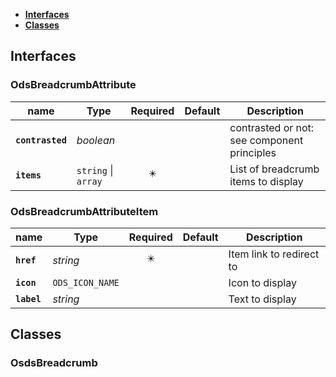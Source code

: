 * [**Interfaces**](#interfaces)
* [**Classes**](#classes)

## Interfaces

### OdsBreadcrumbAttribute
|name | Type | Required | Default | Description|
|---|---|:---:|---|---|
|**`contrasted`** | _boolean_ |  |  | contrasted or not: see component principles|
|**`items`** | `string` \| `array` | ✴️ |  | List of breadcrumb items to display|

### OdsBreadcrumbAttributeItem
|name | Type | Required | Default | Description|
|---|---|:---:|---|---|
|**`href`** | _string_ | ✴️ |  | Item link to redirect to|
|**`icon`** | `ODS_ICON_NAME` |  |  | Icon to display|
|**`label`** | _string_ |  |  | Text to display|

## Classes

### OsdsBreadcrumb